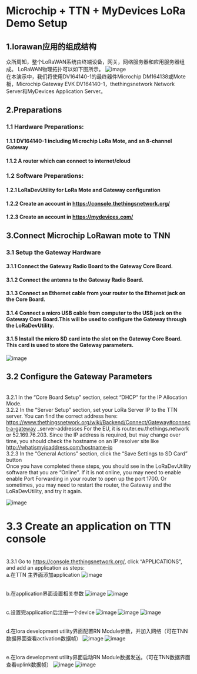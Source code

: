#                                          Microchip + TTN + MyDevices LoRa Demo Setup
## 1.lorawan应用的组成结构
众所周知，整个LoRaWAN系统由终端设备，网关，网络服务器和应用服务器组成。 LoRaWAN物理拓扑可以如下图所示。
![image](https://github.com/yuchengstudio/wireless/blob/master/lorawan/reference/microchip_lora_ttn_001.png)
<br/>在本演示中，我们将使用DV164140-1的最终器件Microchip DM164138或Mote板，Microchip Gateway EVK DV164140-1，thethingsnetwork Network Server和MyDevices Application Server。

## 2.Preparations
### 1.1 Hardware Preparations:
#### 1.1.1 DV164140-1 including Microchip LoRa Mote, and an 8-channel Gateway
#### 1.1.2 A router which can connect to internet/cloud
### 1.2 Software Preparations:
#### 1.2.1 LoRaDevUtility for LoRa Mote and Gateway configuration
#### 1.2.2 Create an account in https://console.thethingsnetwork.org/
#### 1.2.3 Create an account in https://mydevices.com/

## 3.Connect Microchip LoRawan mote to TNN
### 3.1 Setup the Gateway Hardware
#### 3.1.1 Connect the Gateway Radio Board to the Gateway Core Board.
#### 3.1.2 Connect the antenna to the Gateway Radio Board.
#### 3.1.3 Connect an Ethernet cable from your router to the Ethernet jack on the Core Board.
#### 3.1.4 Connect a micro USB cable from computer to the USB jack on the Gateway Core Board.This will be used to configure the Gateway through the LoRaDevUtility.
#### 3.1.5 Install the micro SD card into the slot on the Gateway Core Board. This card is used to store the Gateway parameters.
![image](https://github.com/yuchengstudio/wireless/blob/master/lorawan/reference/microchip_lora_ttn_002.jpg)

## 3.2 Configure the Gateway Parameters
<br/>3.2.1  In the “Core Board Setup” section, select “DHCP” for the IP Allocation Mode.
<br/>3.2.2  In the “Server Setup” section, set your LoRa Server IP to the TTN server. You can find the
correct address here:
https://www.thethingsnetwork.org/wiki/Backend/Connect/Gateway#connect-a-gateway
_server-addresses
For the EU, it is router.eu.thethings.network or 52.169.76.203. Since the IP address is
required, but may change over time, you should check the hostname on an IP resolver
site like http://whatismyipaddress.com/hostname-ip
<br/>   3.2.3 In the “General Actions” section, click the “Save Settings to SD Card” button
<br/>   Once you have completed these steps, you should see in the LoRaDevUtility software that you
are “Online”. If it is not online, you may need to enable enable Port Forwarding in your router to
open up the port 1700. Or sometimes, you may need to restart the router, the Gateway and the
LoRaDevUtility, and try it again.


![image](https://github.com/yuchengstudio/wireless/blob/master/lorawan/reference/microchip_lora_ttn_003.jpg)

# 3.3 Create an application on TTN console
<br/>3.3.1 Go to https://console.thethingsnetwork.org/, click “APPLICATIONS”, and add an application as steps:
<br/> a.在TTN 主界面添加application
![image](https://github.com/yuchengstudio/wireless/blob/master/lorawan/reference/microchip_lora_ttn_004.jpg)

<br/> b.在application界面设置相关参数
![image](https://github.com/yuchengstudio/wireless/blob/master/lorawan/reference/microchip_lora_ttn_005.jpg)
![image](https://github.com/yuchengstudio/wireless/blob/master/lorawan/reference/microchip_lora_ttn_006.jpg)

<br/> c.设置完application后注册一个device
![image](https://github.com/yuchengstudio/wireless/blob/master/lorawan/reference/microchip_lora_ttn_007.jpg)
![image](https://github.com/yuchengstudio/wireless/blob/master/lorawan/reference/microchip_lora_ttn_008.jpg)
![image](https://github.com/yuchengstudio/wireless/blob/master/lorawan/reference/microchip_lora_ttn_009.jpg)

<br/> d.在lora development utility界面配置RN Module参数，并加入网络（可在TNN数据界面查看activation数据帧）
![image](https://github.com/yuchengstudio/wireless/blob/master/lorawan/reference/microchip_lora_ttn_010.jpg)
![image](https://github.com/yuchengstudio/wireless/blob/master/lorawan/reference/microchip_lora_ttn_011.jpg)

<br/> e.在lora development utility界面启动RN Module数据发送。（可在TNN数据界面查看uplink数据帧）
![image](https://github.com/yuchengstudio/wireless/blob/master/lorawan/reference/microchip_lora_ttn_012.jpg)
![image](https://github.com/yuchengstudio/wireless/blob/master/lorawan/reference/microchip_lora_ttn_003.jpg)



